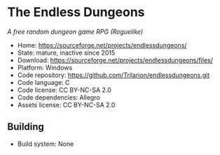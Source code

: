 # The Endless Dungeons

_A free random dungeon game RPG (Roguelike)_

- Home: https://sourceforge.net/projects/endlessdungeons/
- State: mature, inactive since 2015
- Download: https://sourceforge.net/projects/endlessdungeons/files/
- Platform: Windows
- Code repository: https://github.com/Trilarion/endlessdungeons.git
- Code language: C
- Code license: CC BY-NC-SA 2.0
- Code dependencies: Allegro
- Assets license: CC BY-NC-SA 2.0

## Building

- Build system: None
